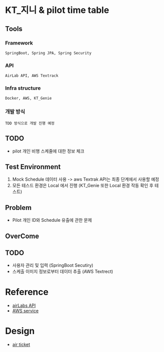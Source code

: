 # KT_지니 & pilot time table

## Tools

### Framework
	SpringBoot, Spring JPA, Spring Security

### API
	AirLab API, AWS Textrack

### Infra structure
	Docker, AWS, KT_Genie

### 개발 방식
	TDD 방식으로 개발 진행 예정


## TODO
- pilot 개인 비행 스케줄에 대한 정보 체크


## Test Environment

1. Mock Schedule 데이터 사용 -> aws Textrak API는 최종 단계에서 사용할 예정
2. 모든 테스드 환경은 Local 에서 진행 (KT_Genie 또한 Local 환경 작동 확인 후 테스트)


## Problem

- Pilot 개인 ID와 Schedule 유츌에 관한 문제


## OverCome

## TODO
- 사용자 관리 및 입력 (SpringBoot Secutiry)
- 스케출 이미지 정보로부터 데이터 추출 (AWS Textrect)

# Reference
- [airLabs API](https://airlabs.co/docs/airports)
- [AWS service](https://aws.amazon.com/ko/)

# Design
- [air ticket](https://codepen.io/jesusrmz/pen/yLbGJWb)

